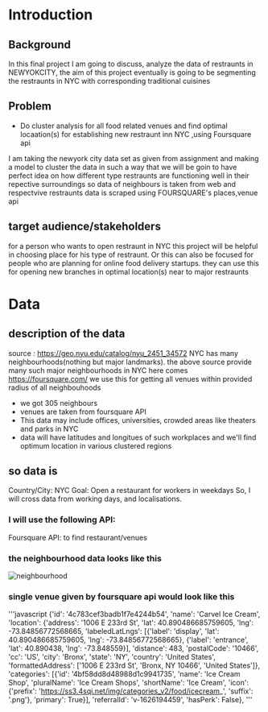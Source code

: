 # Introduction
## Background
In this final project I am going to discuss, analyze the data of restraunts in NEWYOKCITY, the aim of this project eventually is going to be segmenting the restraunts in NYC with corresponding traditional cuisines


## Problem 
- Do cluster analysis for all food related venues and find optimal locaation(s) for establishing new restraunt inn NYC ,using Foursquare api

I am taking the newyork city data set as given from assignment and making a model to cluster the data in such a way that we will be goin to have perfect idea on how different type restraunts are functioning well in their repective surroundings
so data of neighbours is taken from web and respectvive restraunts data is scraped using FOURSQUARE's places,venue api

## target audience/stakeholders
for a person who wants to open restraunt in NYC this project will be helpful in choosing place for his type of restraunt. Or this can also be focused for people who are planning for online food delivery startups. they can use this for opening new branches in optimal location(s) near to major restraunts 

# Data
## description of the data
source :  https://geo.nyu.edu/catalog/nyu_2451_34572
NYC has many neighbourhoods(nothing but major landmarks). the above source provide many such major neighbourhoods in NYC
here comes https://foursquare.com/ we use this for getting all venues within provided radius of all neighbouhoods
- we got 305 neighbours
- venues are taken from foursquare API
- This data may include offices, universities, crowded areas like theaters and parks in NYC
- data will have latitudes and longitues of such workplaces and we'll find optimum location in various clustered regions

## so data is
Country/City: NYC
Goal: Open a restaurant for  workers in weekdays
So, I will cross data from working days, and localisations.

### I will use the following API:
Foursquare API: to find restaurant/venues
### the neighbourhood data looks like this 
![neighbourhood](https://user-images.githubusercontent.com/68729609/125493624-22ae41c8-5e49-4ff1-bbe3-dcbf6f8397ee.png)
### single venue given by foursquare api would look like this
'''javascript
{'id': '4c783cef3badb1f7e4244b54',
  'name': 'Carvel Ice Cream',
  'location': {'address': '1006 E 233rd St',
   'lat': 40.890486685759605,
   'lng': -73.84856772568665,
   'labeledLatLngs': [{'label': 'display',
     'lat': 40.890486685759605,
     'lng': -73.84856772568665},
    {'label': 'entrance', 'lat': 40.890438, 'lng': -73.848559}],
   'distance': 483,
   'postalCode': '10466',
   'cc': 'US',
   'city': 'Bronx',
   'state': 'NY',
   'country': 'United States',
   'formattedAddress': ['1006 E 233rd St',
    'Bronx, NY 10466',
    'United States']},
  'categories': [{'id': '4bf58dd8d48988d1c9941735',
    'name': 'Ice Cream Shop',
    'pluralName': 'Ice Cream Shops',
    'shortName': 'Ice Cream',
    'icon': {'prefix': 'https://ss3.4sqi.net/img/categories_v2/food/icecream_',
     'suffix': '.png'},
    'primary': True}],
  'referralId': 'v-1626194459',
  'hasPerk': False},
'''
